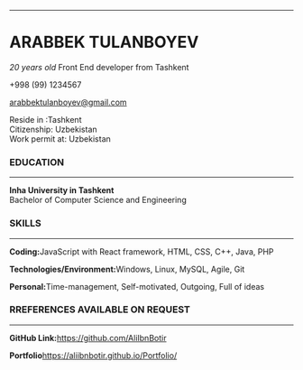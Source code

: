 <hr>
<h1>ARABBEK TULANBOYEV</h1>
<p><i>20 years old</i> Front End developer from Tashkent</p>
<p>+998 (99) 1234567</p>
<p><a href="mailto:1910287.arabbek.tulanboyev@gmail.com? subject=Resume">arabbektulanboyev@gmail.com</a></p>
<p>Reside in :Tashkent<br />Citizenship: Uzbekistan<br /> Work permit at: Uzbekistan</p>
<h3>EDUCATION</h3>
<hr>
<p><b>Inha University in Tashkent</b><br />Bachelor of Computer Science and Engineering</p>
<h3>SKILLS</h3>
<hr>
<p><b>Coding:</b>JavaScript with React framework, HTML, CSS, C++, Java, PHP</p>
<p><b>Technologies/Environment:</b>Windows, Linux, MySQL, Agile, Git</p>
<p><b>Personal:</b>Time-management, Self-motivated, Outgoing, Full of ideas</p>
<h3>RREFERENCES AVAILABLE ON REQUEST</h3>
<hr>
<p><b>GitHub Link:</b><a href="https://github.com/AliIbnBotir">https://github.com/AliIbnBotir</a></p>
<p><b>Portfolio</b><a href="https://aliibnbotir.github.io/Portfolio/">https://aliibnbotir.github.io/Portfolio/</a></p>





